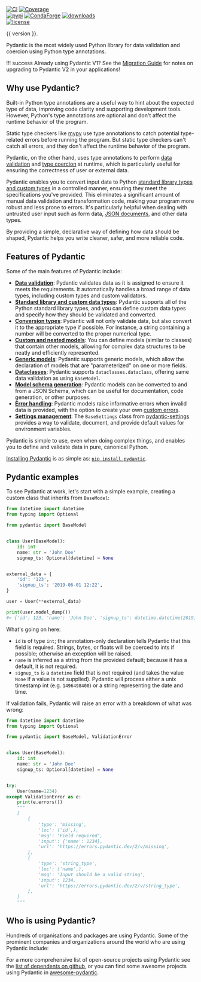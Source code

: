 [![CI](https://github.com/pydantic/pydantic/workflows/CI/badge.svg?event=push)](https://github.com/pydantic/pydantic/actions?query=event%3Apush+branch%3Amain+workflow%3ACI)
[![Coverage](https://coverage-badge.samuelcolvin.workers.dev/pydantic/pydantic.svg)](https://github.com/pydantic/pydantic/actions?query=event%3Apush+branch%3Amain+workflow%3ACI)<br>
[![pypi](https://img.shields.io/pypi/v/pydantic.svg)](https://pypi.python.org/pypi/pydantic)
[![CondaForge](https://img.shields.io/conda/v/conda-forge/pydantic.svg)](https://anaconda.org/conda-forge/pydantic)
[![downloads](https://pepy.tech/badge/pydantic/month)](https://pepy.tech/project/pydantic)<br>
[![license](https://img.shields.io/github/license/pydantic/pydantic.svg)](https://github.com/pydantic/pydantic/blob/main/LICENSE)

{{ version }}.

Pydantic is the most widely used Python library for data validation and coercion using Python type annotations.

!!! success
    Already using Pydantic V1? See the [Migration Guide](migration.md) for notes on upgrading to Pydantic V2 in your applications!

## Why use Pydantic?

Built-in Python type annotations are a useful way to hint about the expected type of data, improving code clarity and supporting development tools. However, Python's type annotations are optional and don't affect the runtime behavior of the program.

Static type checkers like [mypy](https://mypy-lang.org/) use type annotations to catch potential type-related errors before running the program. But static type checkers can't catch all errors, and they don't affect the runtime behavior of the program.

Pydantic, on the other hand, uses type annotations to perform [data validation](usage/validators.md) and [type coercion](usage/conversion_table.md) at runtime, which is particularly useful for ensuring the correctness of user or external data.

Pydantic enables you to convert input data to Python [standard library types and custom types](usage/types/types.md) in a controlled manner, ensuring they meet the specifications you've provided. This eliminates a significant amount of manual data validation and transformation code, making your program more robust and less prone to errors. It's particularly helpful when dealing with untrusted user input such as form data, [JSON documents](usage/schema.md), and other data types.

By providing a simple, declarative way of defining how data should be shaped, Pydantic helps you write cleaner, safer, and more reliable code.

## Features of Pydantic

Some of the main features of Pydantic include:

- [**Data validation**](usage/validators.md): Pydantic validates data as it is assigned to ensure it meets the requirements. It automatically handles a broad range of data types, including custom types and custom validators.
- [**Standard library and custom data types**](usage/types/types.md): Pydantic supports all of the Python standard library types, and you can define custom data types and specify how they should be validated and converted.
- [**Conversion types**](usage/conversion_table.md): Pydantic will not only validate data, but also convert it to the appropriate type if possible. For instance, a string containing a number will be converted to the proper numerical type.
- [**Custom and nested models**](usage/models.md): You can define models (similar to classes) that contain other models, allowing for complex data structures to be neatly and efficiently represented.
- [**Generic models**](usage/models.md#generic-models): Pydantic supports generic models, which allow the declaration of models that are "parameterized" on one or more fields.
- [**Dataclasses**](usage/dataclasses.md): Pydantic supports `dataclasses.dataclass`, offering same data validation as using `BaseModel`.
- [**Model schema generation**](usage/schema.md): Pydantic models can be converted to and from a JSON Schema, which can be useful for documentation, code generation, or other purposes.
- [**Error handling**](errors/errors.md): Pydantic models raise informative errors when invalid data is provided, with the option to create your own [custom errors](errors/errors.md#custom-errors).
- [**Settings management**](api/pydantic_settings.md): The `BaseSettings` class from [pydantic-settings](https://github.com/pydantic/pydantic-settings) provides a way to validate, document, and provide default values for environment variables.

Pydantic is simple to use, even when doing complex things, and enables you to define and validate data in pure, canonical Python.

[Installing Pydantic](install.md) is as simple as: [`pip install pydantic`](install.md).

## Pydantic examples

To see Pydantic at work, let's start with a simple example, creating a custom class that inherits from `BaseModel`:

```py
from datetime import datetime
from typing import Optional

from pydantic import BaseModel


class User(BaseModel):
    id: int
    name: str = 'John Doe'
    signup_ts: Optional[datetime] = None


external_data = {
    'id': '123',
    'signup_ts': '2019-06-01 12:22',
}

user = User(**external_data)

print(user.model_dump())
#> {'id': 123, 'name': 'John Doe', 'signup_ts': datetime.datetime(2019, 6, 1, 12, 22)}
```

What's going on here:

* `id` is of type `int`; the annotation-only declaration tells Pydantic that this field is required. Strings,
  bytes, or floats will be coerced to ints if possible; otherwise an exception will be raised.
* `name` is inferred as a string from the provided default; because it has a default, it is not required.
* `signup_ts` is a `datetime` field that is not required (and takes the value `None` if a value is not supplied).
  Pydantic will process either a unix timestamp int (e.g. `1496498400`) or a string representing the date and time.

If validation fails, Pydantic will raise an error with a breakdown of what was wrong:

```py
from datetime import datetime
from typing import Optional

from pydantic import BaseModel, ValidationError


class User(BaseModel):
    id: int
    name: str = 'John Doe'
    signup_ts: Optional[datetime] = None


try:
    User(name=1234)
except ValidationError as e:
    print(e.errors())
    """
    [
        {
            'type': 'missing',
            'loc': ('id',),
            'msg': 'Field required',
            'input': {'name': 1234},
            'url': 'https://errors.pydantic.dev/2/v/missing',
        },
        {
            'type': 'string_type',
            'loc': ('name',),
            'msg': 'Input should be a valid string',
            'input': 1234,
            'url': 'https://errors.pydantic.dev/2/v/string_type',
        },
    ]
    """
```

## Who is using Pydantic?

Hundreds of organisations and packages are using Pydantic. Some of the prominent companies and organizations around the world who are using Pydantic include:

<div id="grid-container">
<div id="company-grid" class="grid"></div>
</div>

For a more comprehensive list of open-source projects using Pydantic see the
[list of dependents on github](https://github.com/pydantic/pydantic/network/dependents), or you can find some awesome projects using Pydantic in [awesome-pydantic](https://github.com/Kludex/awesome-pydantic).

<!-- ## Discussion of Pydantic

Podcasts and videos discussing Pydantic.

[Talk Python To Me](https://talkpython.fm/episodes/show/313/automate-your-data-exchange-with-pydantic){target=_blank}
: Michael Kennedy and Samuel Colvin, the creator of Pydantic, dive into the history of Pydantic and its many uses and benefits.

[Podcast.\_\_init\_\_](https://www.pythonpodcast.com/pydantic-data-validation-episode-263/){target=_blank}
: Discussion about where Pydantic came from and ideas for where it might go next with
  Samuel Colvin the creator of Pydantic.

[Python Bytes Podcast](https://pythonbytes.fm/episodes/show/157/oh-hai-pandas-hold-my-hand){target=_blank}
: "*This is a sweet simple framework that solves some really nice problems... Data validations and settings management
  using Python type annotations, and it's the Python type annotations that makes me really extra happy... It works
  automatically with all the IDE's you already have.*" --Michael Kennedy

[Python Pydantic Introduction – Give your data classes super powers](https://www.youtube.com/watch?v=WJmqgJn9TXg){target=_blank}
: A talk by Alexander Hultnér originally for the Python Pizza Conference introducing new users to Pydantic and walking
  through the core features of Pydantic. -->

<script>
const companies = [
  {
    name: 'Adobe',
    logoUrl: '/logos/adobe_logo.png'
  },
  {
    name: 'AMD',
    logoUrl: '/logos/amd_logo.png'
  },
  {
    name: 'Amazon',
    logoUrl: '/logos/amazon_logo.png'
  },
  {
    name: 'Apple',
    logoUrl: '/logos/apple_logo.png'
  },
  {
    name: 'ASML',
    logoUrl: '/logos/asml_logo.png'
  },
  {
    name: 'AstraZeneca',
    logoUrl: '/logos/astrazeneca_logo.png'
  },
  {
    name: 'Broadcom',
    logoUrl: '/logos/broadcom_logo.png'
  },
  {
    name: 'Cisco Systems',
    logoUrl: '/logos/cisco_logo.png'
  },
  {
    name: 'Comcast',
    logoUrl: '/logos/comcast_logo.png'
  },
  {
    name: 'Datadog',
    logoUrl: '/logos/datadog_logo.png'
  },
  {
    name: 'Facebook',
    logoUrl: '/logos/facebook_logo.png'
  },
  {
    name: 'FastAPI',
    logoUrl: '/logos/fastapi_logo.png'
  },
  {
    name: 'Google',
    logoUrl: '/logos/google_logo.png'
  },
  {
    name: 'IBM',
    logoUrl: '/logos/ibm_logo.png'
  },
  {
    name: 'Intel',
    logoUrl: '/logos/intel_logo.png'
  },
  {
    name: 'Intuit',
    logoUrl: '/logos/intuit_logo.png'
  },
  {
    name: 'IPCC',
    logoUrl: '/logos/ipcc_logo.png'
  },
  {
    name: 'JPMorgan',
    logoUrl: '/logos/jpmorgan_logo.png'
  },
  {
    name: 'Jupyter',
    logoUrl: '/logos/jupyter_logo.png'
  },
  {
    name: 'Microsoft',
    logoUrl: '/logos/microsoft_logo.png'
  },
  {
    name: 'Molssi',
    logoUrl: '/logos/molssi_logo.png'
  },
  {
    name: 'NASA',
    logoUrl: '/logos/nasa_logo.png'
  },
  {
    name: 'Netflix',
    logoUrl: '/logos/netflix_logo.png'
  },
  {
    name: 'NSA',
    logoUrl: '/logos/nsa_logo.png'
  },
  {
    name: 'NVIDIA',
    logoUrl: '/logos/nvidia_logo.png'
  },
  {
    name: 'Qualcomm',
    logoUrl: '/logos/qualcomm_logo.png'
  },
  {
    name: 'Red Hat',
    logoUrl: '/logos/redhat_logo.png'
  },
  {
    name: 'Robusta',
    logoUrl: '/logos/robusta_logo.png'
  },
  {
    name: 'Salesforce',
    logoUrl: '/logos/salesforce_logo.png'
  },
  {
    name: 'Starbucks',
    logoUrl: '/logos/starbucks_logo.png'
  },
  {
    name: 'Texas Instruments',
    logoUrl: '/logos/ti_logo.png'
  },
  {
    name: 'Twilio',
    logoUrl: '/logos/twilio_logo.png'
  },
  {
    name: 'Twitter',
    logoUrl: '/logos/twitter_logo.png'
  },
  {
    name: 'UK Home Office',
    logoUrl: '/logos/ukhomeoffice_logo.png'
  }
];

const grid = document.getElementById('company-grid');

for (const company of companies) {
  const tile = document.createElement('div');
  tile.classList.add('tile');
  tile.innerHTML = `
    <img src="${company.logoUrl}" />
  `;
  grid.appendChild(tile);
}
</script>

